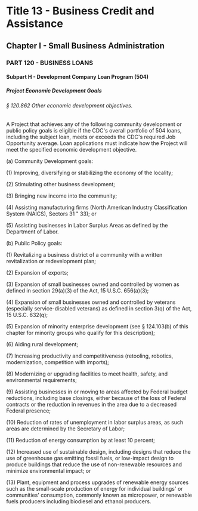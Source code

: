 
# Title 13 - Business Credit and Assistance
## Chapter I - Small Business Administration
### PART 120 - BUSINESS LOANS
#### Subpart H - Development Company Loan Program (504)
##### Project Economic Development Goals
###### § 120.862 Other economic development objectives.

A Project that achieves any of the following community development or public policy goals is eligible if the CDC's overall portfolio of 504 loans, including the subject loan, meets or exceeds the CDC's required Job Opportunity average. Loan applications must indicate how the Project will meet the specified economic development objective.

(a) Community Development goals:

(1) Improving, diversifying or stabilizing the economy of the locality;

(2) Stimulating other business development;

(3) Bringing new income into the community;

(4) Assisting manufacturing firms (North American Industry Classification System (NAICS), Sectors 31 " 33); or

(5) Assisting businesses in Labor Surplus Areas as defined by the Department of Labor.

(b) Public Policy goals:

(1) Revitalizing a business district of a community with a written revitalization or redevelopment plan;

(2) Expansion of exports;

(3) Expansion of small businesses owned and controlled by women as defined in section 29(a)(3) of the Act, 15 U.S.C. 656(a)(3);

(4) Expansion of small businesses owned and controlled by veterans (especially service-disabled veterans) as defined in section 3(q) of the Act, 15 U.S.C. 632(q);

(5) Expansion of minority enterprise development (see § 124.103(b) of this chapter for minority groups who qualify for this description);

(6) Aiding rural development;

(7) Increasing productivity and competitiveness (retooling, robotics, modernization, competition with imports);

(8) Modernizing or upgrading facilities to meet health, safety, and environmental requirements;

(9) Assisting businesses in or moving to areas affected by Federal budget reductions, including base closings, either because of the loss of Federal contracts or the reduction in revenues in the area due to a decreased Federal presence;

(10) Reduction of rates of unemployment in labor surplus areas, as such areas are determined by the Secretary of Labor;

(11) Reduction of energy consumption by at least 10 percent;

(12) Increased use of sustainable design, including designs that reduce the use of greenhouse gas emitting fossil fuels, or low-impact design to produce buildings that reduce the use of non-renewable resources and minimize environmental impact; or

(13) Plant, equipment and process upgrades of renewable energy sources such as the small-scale production of energy for individual buildings' or communities' consumption, commonly known as micropower, or renewable fuels producers including biodiesel and ethanol producers.
